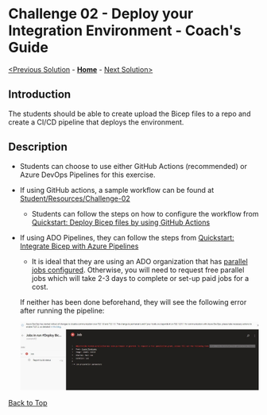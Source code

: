# Challenge 02 - Deploy your Integration Environment - Coach's Guide

[<Previous Solution](./Solution-01.md) - **[Home](./README.md)** - [Next Solution>](./Solution-03.md)

## Introduction

The students should be able to create upload the Bicep files to a repo and create a CI/CD pipeline that deploys the environment.


## Description
- Students can choose to use either GitHub Actions (recommended) or Azure DevOps Pipelines for this exercise.
- If using GitHub actions, a sample workflow can be found at [Student/Resources/Challenge-02](../Student/Resources/Challenge-02)
    - Students can follow the steps on how to configure the workflow from [Quickstart: Deploy Bicep files by using GitHub Actions](https://docs.microsoft.com/en-us/azure/azure-resource-manager/bicep/deploy-github-actions?tabs=CLI)
- If using ADO Pipelines, they can follow the steps from [Quickstart: Integrate Bicep with Azure Pipelines](https://docs.microsoft.com/en-us/azure/azure-resource-manager/bicep/add-template-to-azure-pipelines?tabs=CLI)
    - It is ideal that they are using an ADO organization that has [parallel jobs configured](https://docs.microsoft.com/en-us/azure/devops/pipelines/licensing/concurrent-jobs?view=azure-devops&tabs=ms-hosted).  Otherwise, you will need to request free parallel jobs which will take 2-3 days to complete or set-up paid jobs for a cost.

    If neither has been done beforehand, they will see the following error after running the pipeline:

    ![ADO Pipeline run error](./images/Solution02_ADO_Pipeline_run_error.jpg)

[Back to Top](#challenge-02---deploy-your-integration-environment---coachs-guide)
